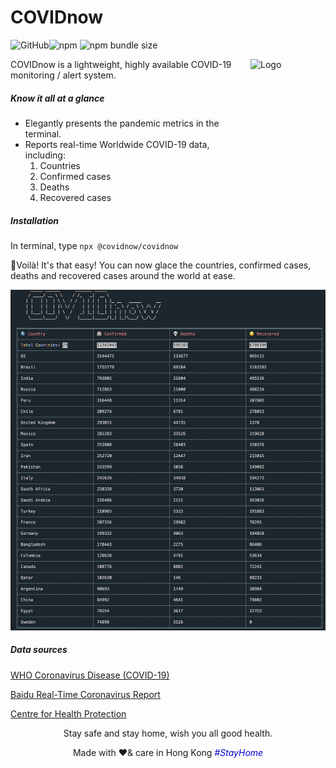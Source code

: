 # COVIDnow

<img alt="GitHub" src="https://img.shields.io/github/license/jeremytsngtsng/COVIDnow"><img alt="npm" src="https://img.shields.io/npm/v/@covidnow/covidnow"> <img alt="npm bundle size" src="https://img.shields.io/bundlephobia/min/@covidnow/covidnow">

<img src="/assets/logo.png" align="right"
     alt="Logo" width="120" height="178">

COVIDnow is a lightweight, highly available COVID-19 monitoring / alert system.


##### Know it all at a glance

- Elegantly presents the pandemic metrics in the terminal.
- Reports real-time Worldwide COVID-19 data, including:
  1. Countries
  2. Confirmed cases
  3. Deaths
  4. Recovered cases

##### Installation

In terminal, type <code>npx @covidnow/covidnow</code>

 🎉Voilà! It's that easy! You can now glace the countries, confirmed cases, deaths and recovered cases around the world at ease. 

![Overview](/assets/overview.png)
  

##### Data sources
[WHO Coronavirus Disease (COVID-19)](https://covid19.who.int)

[Baidu Real-Time Coronavirus Report](https://voice.baidu.com/act/newpneumonia/newpneumonia)

[Centre for Health Protection](https://www.coronavirus.gov.hk/chi/index.html)

 
 <p align="center">Stay safe and stay home, wish you all good health.</p>

<p align="center"> Made with ❤️& care in Hong Kong <i href="https://www.instagram.com/explore/tags/stayhome/?hl=en" style="color: #0501cf">#StayHome</p>
